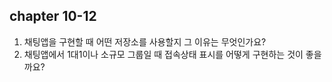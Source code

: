 ## chapter 10-12

1. 채팅앱을 구현할 때 어떤 저장소를 사용할지 그 이유는 무엇인가요?
2. 채팅앱에서 1대1이나 소규모 그룹일 때 접속상태 표시를 어떻게 구현하는 것이 좋을까요?

